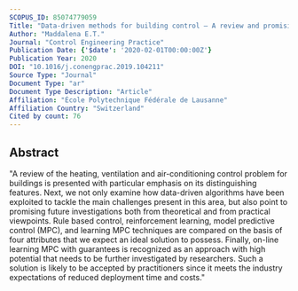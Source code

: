 ```yaml
---
SCOPUS_ID: 85074779059
Title: "Data-driven methods for building control — A review and promising future directions"
Author: "Maddalena E.T."
Journal: "Control Engineering Practice"
Publication Date: {'$date': '2020-02-01T00:00:00Z'}
Publication Year: 2020
DOI: "10.1016/j.conengprac.2019.104211"
Source Type: "Journal"
Document Type: "ar"
Document Type Description: "Article"
Affiliation: "École Polytechnique Fédérale de Lausanne"
Affiliation Country: "Switzerland"
Cited by count: 76
---
```


## Abstract
"A review of the heating, ventilation and air-conditioning control problem for buildings is presented with particular emphasis on its distinguishing features. Next, we not only examine how data-driven algorithms have been exploited to tackle the main challenges present in this area, but also point to promising future investigations both from theoretical and from practical viewpoints. Rule based control, reinforcement learning, model predictive control (MPC), and learning MPC techniques are compared on the basis of four attributes that we expect an ideal solution to possess. Finally, on-line learning MPC with guarantees is recognized as an approach with high potential that needs to be further investigated by researchers. Such a solution is likely to be accepted by practitioners since it meets the industry expectations of reduced deployment time and costs."
